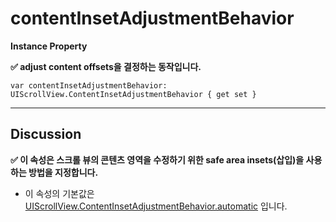 # contentInsetAdjustmentBehavior

**Instance Property**

**✅ adjust content offsets을 결정하는 동작입니다.**</br>

```swift!
var contentInsetAdjustmentBehavior: UIScrollView.ContentInsetAdjustmentBehavior { get set }
```

---

## Discussion

**✅ 이 속성은 스크롤 뷰의 콘텐츠 영역을 수정하기 위한 safe area insets(삽입)을 사용하는 방법을 지정합니다.**</br>
- 이 속성의 기본값은 [UIScrollView.ContentInsetAdjustmentBehavior.automatic](https://developer.apple.com/documentation/uikit/uiscrollview/contentinsetadjustmentbehavior/automatic) 입니다.
